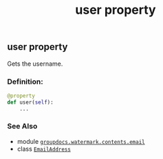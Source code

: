 ﻿---
title: user property
second_title: GroupDocs.Watermark for Python via .NET API References
description: 
type: docs
url: /python-net/groupdocs.watermark.contents.email/emailaddress/user/
is_root: false
weight: 70
---

## user property


Gets the username.
### Definition:
```python
@property
def user(self):
    ...
```

### See Also
* module [`groupdocs.watermark.contents.email`](../../)
* class [`EmailAddress`](/watermark/python-net/groupdocs.watermark.contents.email/emailaddress)
